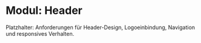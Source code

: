 # Modul: Header

Platzhalter: Anforderungen für Header-Design, Logoeinbindung, Navigation und responsives Verhalten.
